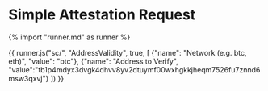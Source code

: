 # Simple Attestation Request

{% import "runner.md" as runner %}

{{ runner.js("sc/", "AddressValidity", true, [
  {"name": "Network (e.g. btc, eth)", "value": "btc"},
  {"name": "Address to Verify", "value":"tb1p4mdyx3dvgk4dhvv8yv2dtuymf00wxhgkkjheqm7526fu7znnd6msw3qxvj"}
  ]) }}

<script>
--8<-- "samples/sc/AddressValidity.js::160"
</script>
